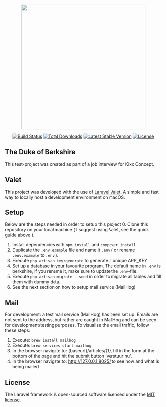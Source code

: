 <p align="center"><a href="https://laravel.com" target="_blank"><img src="https://raw.githubusercontent.com/laravel/art/master/logo-lockup/5%20SVG/2%20CMYK/1%20Full%20Color/laravel-logolockup-cmyk-red.svg" width="400"></a></p>

<p align="center">
<a href="https://travis-ci.org/laravel/framework"><img src="https://travis-ci.org/laravel/framework.svg" alt="Build Status"></a>
<a href="https://packagist.org/packages/laravel/framework"><img src="https://img.shields.io/packagist/dt/laravel/framework" alt="Total Downloads"></a>
<a href="https://packagist.org/packages/laravel/framework"><img src="https://img.shields.io/packagist/v/laravel/framework" alt="Latest Stable Version"></a>
<a href="https://packagist.org/packages/laravel/framework"><img src="https://img.shields.io/packagist/l/laravel/framework" alt="License"></a>
</p>

## The Duke of Berkshire
This test-project was created as part of a job interview for Kixx Concept.


## Valet
This project was developed with the use of [Laravel Valet](https://laravel.com/docs/9.x/valet). A simple and fast way to locally host a development environment on macOS.


## Setup
Below are the steps needed in order to setup this project
0. Clone this repository on your local machine ( I suggest using Valet, see the quick guide above ).
1. Install dependencies with ```npm install``` and ```composer install```
2. Duplicate the ```.env.example``` file and name it ```.env``` ( or rename ```.env.example``` to ```.env``` ).
3. Execute ```php artisan key:generate``` to generate a unique APP_KEY
4. Set up a database in your favourite program. The default name in ```.env``` is berkshire, if you rename it, make sure to update the ```.env```-file.
5. Execute ```php artisan migrate --seed``` in order to migrate all tables and fill them with dummy data.
6. See the next section on how to setup mail service (MailHog)


## Mail
For development: a test mail service (MailHog) has been set up. Emails are not sent to the address, but rather are caught in MailHog and can be seen for development/testing purposes. To visualise the email traffic, follow these steps:
1. Execute: ```brew install mailhog```
2. Execute: ```brew services start mailhog```
3. In the browser navigate to: {baseurl}/articles/{1}, fill in the form at the bottom of the page and hit the submit button 'verstuur nu'.
4. In the browser navigate to: http://127.0.0.1:8025/ to see how and what is being mailed


## License
The Laravel framework is open-sourced software licensed under the [MIT license](https://opensource.org/licenses/MIT).
